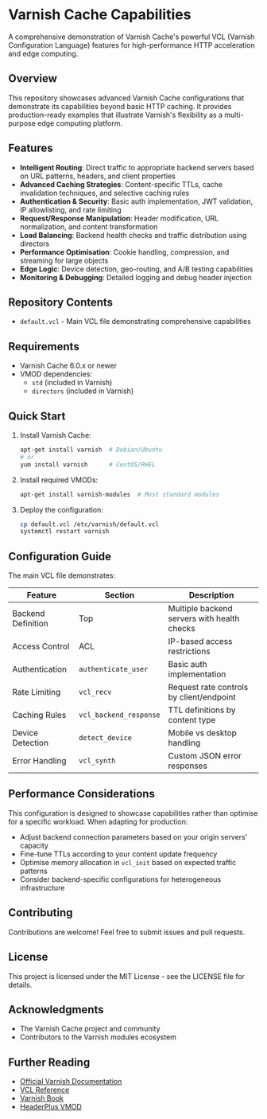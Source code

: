 # Varnish Cache Capabilities

A comprehensive demonstration of Varnish Cache's powerful VCL (Varnish Configuration Language) features for high-performance HTTP acceleration and edge computing.

## Overview

This repository showcases advanced Varnish Cache configurations that demonstrate its capabilities beyond basic HTTP caching. It provides production-ready examples that illustrate Varnish's flexibility as a multi-purpose edge computing platform.

## Features

- **Intelligent Routing**: Direct traffic to appropriate backend servers based on URL patterns, headers, and client properties
- **Advanced Caching Strategies**: Content-specific TTLs, cache invalidation techniques, and selective caching rules
- **Authentication & Security**: Basic auth implementation, JWT validation, IP allowlisting, and rate limiting
- **Request/Response Manipulation**: Header modification, URL normalization, and content transformation
- **Load Balancing**: Backend health checks and traffic distribution using directors
- **Performance Optimisation**: Cookie handling, compression, and streaming for large objects
- **Edge Logic**: Device detection, geo-routing, and A/B testing capabilities
- **Monitoring & Debugging**: Detailed logging and debug header injection

## Repository Contents

- `default.vcl` - Main VCL file demonstrating comprehensive capabilities

## Requirements

- Varnish Cache 6.0.x or newer
- VMOD dependencies:
  - `std` (included in Varnish)
  - `directors` (included in Varnish)

## Quick Start

1. Install Varnish Cache:
   ```bash
   apt-get install varnish  # Debian/Ubuntu
   # or
   yum install varnish      # CentOS/RHEL
   ```

2. Install required VMODs:
   ```bash
   apt-get install varnish-modules  # Most standard modules
   ```

3. Deploy the configuration:
   ```bash
   cp default.vcl /etc/varnish/default.vcl
   systemctl restart varnish
   ```

## Configuration Guide

The main VCL file demonstrates:

| Feature | Section | Description |
|---------|---------|-------------|
| Backend Definition | Top | Multiple backend servers with health checks |
| Access Control | ACL | IP-based access restrictions |
| Authentication | `authenticate_user` | Basic auth implementation |
| Rate Limiting | `vcl_recv` | Request rate controls by client/endpoint |
| Caching Rules | `vcl_backend_response` | TTL definitions by content type |
| Device Detection | `detect_device` | Mobile vs desktop handling |
| Error Handling | `vcl_synth` | Custom JSON error responses |

## Performance Considerations

This configuration is designed to showcase capabilities rather than optimise for a specific workload. When adapting for production:

- Adjust backend connection parameters based on your origin servers' capacity
- Fine-tune TTLs according to your content update frequency
- Optimise memory allocation in `vcl_init` based on expected traffic patterns
- Consider backend-specific configurations for heterogeneous infrastructure

## Contributing

Contributions are welcome! Feel free to submit issues and pull requests.

## License

This project is licensed under the MIT License - see the LICENSE file for details.

## Acknowledgments

- The Varnish Cache project and community
- Contributors to the Varnish modules ecosystem

## Further Reading

- [Official Varnish Documentation](https://varnish-cache.org/docs/)
- [VCL Reference](https://varnish-cache.org/docs/trunk/reference/vcl.html)
- [Varnish Book](https://book.varnish-software.com/)
- [HeaderPlus VMOD](https://docs.varnish-software.com/varnish-enterprise/vmods/headerplus/)

